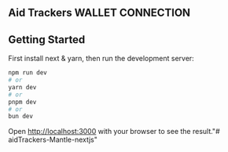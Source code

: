 ## Aid Trackers WALLET CONNECTION 

## Getting Started

First install next & yarn,
then run the development server:

```bash
npm run dev
# or
yarn dev
# or
pnpm dev
# or
bun dev
```

Open [http://localhost:3000](http://localhost:3000) with your browser to see the result."# aidTrackers-Mantle-nextjs" 
